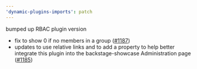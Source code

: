 ```yaml
---
'dynamic-plugins-imports': patch
---
```


bumped up RBAC plugin version

- fix to show 0 if no members in a group ([#1187](https://github.com/janus-idp/backstage-plugins/issues/1187))
- updates to use relative links and to add a property to help better integrate this plugin into the backstage-showcase Administration page ([#1185](https://github.com/janus-idp/backstage-plugins/issues/1185))
